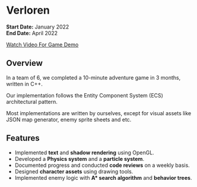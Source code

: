 # Verloren

**Start Date:** January 2022  
**End Date:** April 2022

[Watch Video For Game Demo](https://youtu.be/ouTDd7njgWA)

## Overview

In a team of 6, we completed a 10-minute adventure game in 3 months, written in C++.

Our implementation follows the Entity Component System (ECS) architectural pattern.

Most implementations are written by ourselves, except for visual assets like JSON map generator, enemy sprite sheets and etc.

## Features

- Implemented **text** and **shadow rendering** using OpenGL.
- Developed a **Physics system** and a **particle system**.
- Documented progress and conducted **code reviews** on a weekly basis.
- Designed **character assets** using drawing tools.
- Implemented enemy logic with **A\* search algorithm** and **behavior trees**.
